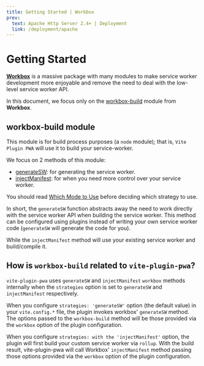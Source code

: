 ```yaml
---
title: Getting Started | Workbox
prev:
  text: Apache Http Server 2.4+ | Deployment
  link: /deployment/apache
---
```


# Getting Started

[**Workbox**](https://developers.google.com/web/tools/workbox/) is a massive package with many modules to make service worker development more enjoyable and remove the need to deal with the low-level service worker API.

In this document, we focus only on the [workbox-build](https://developer.chrome.com/docs/workbox/reference/workbox-build/) module from **Workbox**.

## workbox-build module

This module is for build process purposes (a `node` module); that is, `Vite Plugin PWA` will use it to build your service-worker.

We focus on 2 methods of this module:
- [generateSW](/workbox/generate-sw): for generating the service worker.
- [injectManifest](/workbox/inject-manifest): for when you need more control over your service worker.

You should read [Which Mode to Use](https://developer.chrome.com/docs/workbox/modules/workbox-build/#which-mode-to-use) before deciding which strategy to use.

In short, the `generateSW` function abstracts away the need to work directly with the service worker API when building the service worker. This method can be configured using plugins instead of writing your own service worker code (`generateSW` will generate the code for you).

While the `injectManifest` method will use your existing service worker and build/compile it.

## How is `workbox-build` related to `vite-plugin-pwa`?

`vite-plugin-pwa` uses `generateSW` and `injectManifest` `workbox` methods internally when the `strategies` option is set to `generateSW` and `injectManifest` respectively.

When you configure `strategies: 'generateSW'` option (the default value) in your `vite.config.*` file, the plugin invokes workbox' `generateSW` method. The options passed to the `workbox-build` method will be those provided via the `workbox` option of the plugin configuration.

When you configure `strategies: with the 'injectManifest'` option, the plugin will first build your custom service worker via `rollup`. With the build result, vite-plugin-pwa will call Workbox' `injectManifest` method passing those options provided via the `workbox` option of the plugin configuration.

